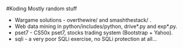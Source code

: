 #Koding
Mostly random stuff

* Wargame solutions - overthewire/ and smashthestack/ .
* Web data mining in python/includes/python, drive\*.py and exp\*.py.
* pset7 - CS50x pset7, stocks trading system (Bootstrap + Yahoo).
* sqli - a very poor SQLi exercise, no SQLi protection at all...
